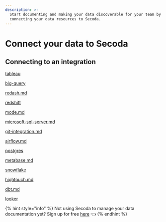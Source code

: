```yaml
---
description: >-
  Start documenting and making your data discoverable for your team by
  connecting your data resources to Secoda.
---
```


# Connect your data to Secoda

## Connecting to an integration

[tableau](../integrations/tableau/ "mention")

[big-query](../integrations/big-query/ "mention")

[redash.md](../integrations/redash.md "mention")

[redshift](../integrations/redshift/ "mention")

[mode.md](../integrations/mode.md "mention")

[microsoft-sql-server.md](../integrations/microsoft-sql-server.md "mention")

[git-integration.md](../integrations/git-integration.md "mention")

[airflow.md](../integrations/airflow.md "mention")

[postgres](../integrations/postgres/ "mention")

[metabase.md](../integrations/metabase.md "mention")

[snowflake](../integrations/snowflake/ "mention")

[hightouch.md](../integrations/hightouch.md "mention")

[dbt.md](../integrations/dbt.md "mention")

[looker](../integrations/looker/ "mention")

{% hint style="info" %}
Not using Secoda to manage your data documentation yet? Sign up for free [here](https://app.secoda.co/) 👈
{% endhint %}
